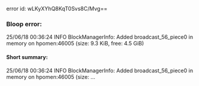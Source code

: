 error id: wLKyXYhQ8KqT0Svs8C/Mvg==
### Bloop error:

25/06/18 00:36:24 INFO BlockManagerInfo: Added broadcast_56_piece0 in memory on hpomen:46005 (size: 9.3 KiB, free: 4.5 GiB)
#### Short summary: 

25/06/18 00:36:24 INFO BlockManagerInfo: Added broadcast_56_piece0 in memory on hpomen:46005 (size: ...